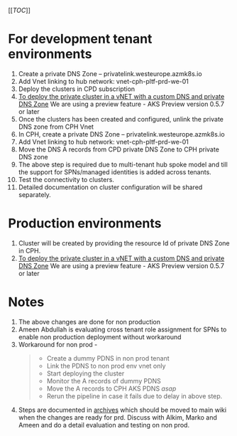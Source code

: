 [[_TOC_]]

# For development tenant environments
1. Create a private DNS Zone – privatelink.westeurope.azmk8s.io
1. Add Vnet linking to hub network:
	vnet-cph-pltf-prd-we-01
1. Deploy the clusters in CPD subscription
1. [To deploy the private cluster in a vNET with a custom DNS and private DNS Zone](https://docs.microsoft.com/en-us/azure/aks/private-clusters#configure-private-dns-zone) 
   We are using a preview feature - AKS Preview version 0.5.7 or later
1. Once the clusters has been created and configured, unlink the private DNS zone from CPH Vnet
1. In CPH, create a private DNS Zone – privatelink.westeurope.azmk8s.io
1. Add Vnet linking to hub network:
	vnet-cph-pltf-prd-we-01
1. Move the DNS A records from CPD private DNS Zone to CPH private DNS zone
1. The above step is required due to multi-tenant hub spoke model and till the support for SPNs/managed identities is added across tenants.
1. Test the connectivity to clusters.
1. Detailed documentation on cluster configuration will be shared separately.

# Production environments
1. Cluster will be created by providing the resource Id of private DNS Zone in CPH.
2. [To deploy the private cluster in a vNET with a custom DNS and private DNS Zone](https://docs.microsoft.com/en-us/azure/aks/private-clusters#configure-private-dns-zone) 
	We are using a preview feature - AKS Preview version 0.5.7 or later


# Notes
1. The above changes are done for non production
1. Ameen Abdullah is evaluating cross tenant role assignment for SPNs to enable non production deployment without workaround
1. Workaround for non prod - 
    >- Create a dummy PDNS in non prod tenant
    >- Link the PDNS to non prod env vnet only
    >- Start deploying the cluster
    >- Monitor the A records of dummy PDNS
    >- Move the A records to CPH AKS PDNS *asap*
    >- Rerun the pipeline in case it fails due to delay in above step.
1. Steps are documented in [archives](/Overview/Archives/Apps-Deployment-Guide) which should be moved to main wiki when the changes are ready for prd. Discuss with Alkim, Marko and Ameen and do a detail evaluation and testing on non prod.



